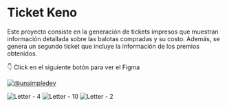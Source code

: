 # Ticket Keno

<p>Este proyecto consiste en la generación de tickets impresos que muestran información detallada sobre las balotas compradas y su costo. Además, se genera un segundo ticket que incluye la información de los premios obtenidos.</p>

👇 Click en el siguiente botón para ver el Figma
<p align=center">
  <a href="https://www.figma.com/design/23FLQBstCSUKwyQs1hrltf/Ticket?node-id=3020-100&t=BhXK8KfULPyjOq1R-1&t=kGvM319V2K93UXsR-1&t=1bcG68y98qpmSpJU-1" target="blank"><img align="center" src="https://img.shields.io/badge/Figma-F24E1E?style=for-the-badge&logo=figma&logoColor=white" alt="@unsimpledev"  /></a>
</p>

![Letter - 4](https://github.com/user-attachments/assets/5ef86b61-391d-4120-92b0-a85cef1d4fc9)
![Letter - 10](https://github.com/user-attachments/assets/66d5ecc4-9d2a-4cb5-96af-91f7d5d55c9a)
![Letter - 2](https://github.com/user-attachments/assets/e8c31143-02ad-4dbe-8edf-852fa109ef09)
